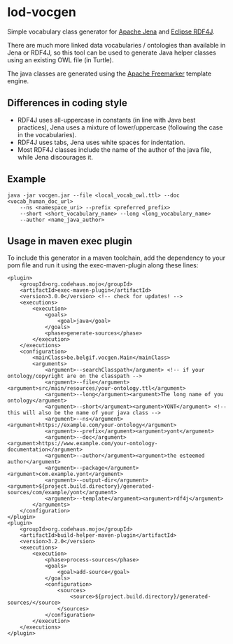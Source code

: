 # lod-vocgen

Simple vocabulary class generator for [Apache Jena](https://jena.apache.org/) and [Eclipse RDF4J](http://rdf4j.org/).

There are much more linked data vocabularies / ontologies than available in Jena or RDF4J,
so this tool can be used to generate Java helper classes using an existing OWL file (in Turtle).

The java classes are generated using the [Apache Freemarker](http://freemarker.org/) template engine.

## Differences in coding style

  * RDF4J uses all-uppercase in constants (in line with Java best practices), 
Jena uses a mixture of lower/uppercase (following the case in the vocabularies).
  * RDF4J uses tabs, Jena uses white spaces for indentation.
  * Most RDF4J classes include the name of the author of the java file, while Jena discourages it. 

## Example

```
java -jar vocgen.jar --file <local_vocab_owl.ttl> --doc <vocab_human_doc_url>
	--ns <namespace_uri> --prefix <preferred_prefix>
	--short <short_vocabulary_name> --long <long_vocabulary_name>
	--author <name_java_author>
```

## Usage in maven exec plugin

To include this generator in a maven toolchain, add the dependency to your pom file and run it using the exec-maven-plugin along these lines:
```
<plugin>
    <groupId>org.codehaus.mojo</groupId>
    <artifactId>exec-maven-plugin</artifactId>
    <version>3.0.0</version> <!-- check for updates! -->
    <executions>
        <execution>
            <goals>
                <goal>java</goal>
            </goals>
            <phase>generate-sources</phase>
        </execution>
    </executions>
    <configuration>
        <mainClass>be.belgif.vocgen.Main</mainClass>
        <arguments>
            <argument>--searchClasspath</argument> <!-- if your ontology/copyright are on the classpath -->  
            <argument>--file</argument><argument>src/main/resources/your-ontology.ttl</argument>
            <argument>--long</argument><argument>The long name of you ontology</argument>
            <argument>--short</argument><argument>YONT</argument> <!-- this will also be the name of your java class -->
            <argument>--ns</argument><argument>https://example.com/your-ontology</argument>
            <argument>--prefix</argument><argument>yont</argument>
            <argument>--doc</argument><argument>https://www.example.com/your-ontology-documentation</argument>
            <argument>--author</argument><argument>the esteemed author</argument>
            <argument>--package</argument><argument>com.example.yont</argument>
            <argument>--output-dir</argument><argument>${project.build.directory}/generated-sources/com/example/yont</argument>
            <argument>--template</argument><argument>rdf4j</argument>
        </arguments>
    </configuration>
</plugin>
<plugin>
    <groupId>org.codehaus.mojo</groupId>
    <artifactId>build-helper-maven-plugin</artifactId>
    <version>3.2.0</version>
    <executions>
        <execution>
            <phase>process-sources</phase>
            <goals>
                <goal>add-source</goal>
            </goals>
            <configuration>
                <sources>
                    <source>${project.build.directory}/generated-sources/</source>
                </sources>
            </configuration>
        </execution>
    </executions>
</plugin>
```